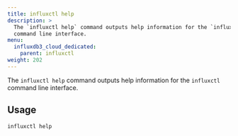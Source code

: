 ```yaml
---
title: influxctl help
description: >
  The `influxctl help` command outputs help information for the `influxctl`
  command line interface.
menu:
  influxdb3_cloud_dedicated:
    parent: influxctl
weight: 202
---
```


The `influxctl help` command outputs help information for the `influxctl`
command line interface.

## Usage

```sh
influxctl help
```